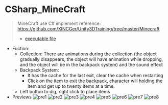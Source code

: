 # CSharp_MineCraft
 > MineCraft use C# implement 
 > reference: https://github.com/XINCGer/Unity3DTraining/tree/master/Minecraft
>* [executable file](https://github.com/agno3xzy/CSharp_MineCraft/blob/finalversion/%E5%8F%AF%E6%89%A7%E8%A1%8C%E6%96%87%E4%BB%B6/YOURCRAFT.exe) 
* Fuction:
  * Collection: There are animations during the collection (the object gradually disappears, the object will have
  animation while dropping, and the object will be in the backpack system) and the sound effect
  * Backpack System:  
    * It has the cache for the last exit, clear the cache when restarting
    * Click on the item to exit the backpack, character  will holding the item and get up to twenty items at a time.
  * Left button to dig, right click to place items
* Previews
![pre1](https://github.com/agno3xzy/CSharp_MineCraft/blob/finalversion/Previews/preview1.png)
![pre2](https://github.com/agno3xzy/CSharp_MineCraft/blob/finalversion/Previews/preview2.png)
![pre3](https://github.com/agno3xzy/CSharp_MineCraft/blob/finalversion/Previews/preview3.png)
![pre4](https://github.com/agno3xzy/CSharp_MineCraft/blob/finalversion/Previews/preview4.png)
![pre5](https://github.com/agno3xzy/CSharp_MineCraft/blob/finalversion/Previews/preview5.png)
![pre6](https://github.com/agno3xzy/CSharp_MineCraft/blob/finalversion/Previews/preview6.png)
![pre7](https://github.com/agno3xzy/CSharp_MineCraft/blob/finalversion/Previews/preview7.png)
![pre8](https://github.com/agno3xzy/CSharp_MineCraft/blob/finalversion/Previews/preview8.png)
